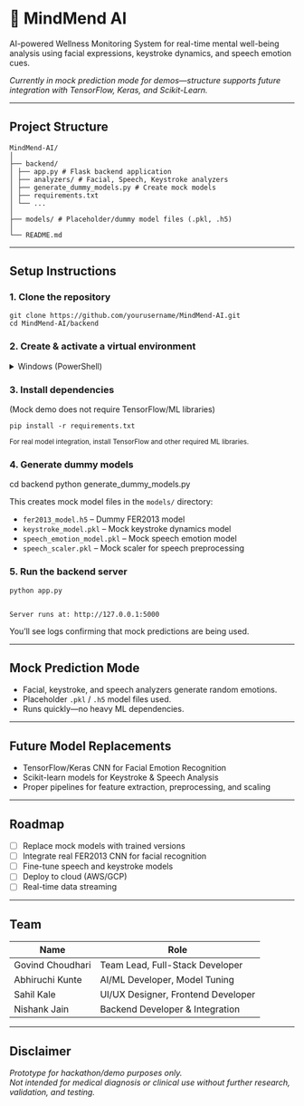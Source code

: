 # 🧠 MindMend AI

AI-powered Wellness Monitoring System for real-time mental well-being analysis using facial expressions, keystroke dynamics, and speech emotion cues.

*Currently in mock prediction mode for demos—structure supports future integration with TensorFlow, Keras, and Scikit-Learn.*

---

## Project Structure

    MindMend-AI/
    │
    ├── backend/
    │ ├── app.py # Flask backend application
    │ ├── analyzers/ # Facial, Speech, Keystroke analyzers
    │ ├── generate_dummy_models.py # Create mock models
    │ ├── requirements.txt
    │ └── ...
    │
    ├── models/ # Placeholder/dummy model files (.pkl, .h5)
    │
    └── README.md

---

## Setup Instructions

### 1. Clone the repository

    git clone https://github.com/yourusername/MindMend-AI.git
    cd MindMend-AI/backend


### 2. Create & activate a virtual environment

<details>
<summary>Windows (PowerShell)</summary>

    python -m venv venv
    .\venv\Scripts\activate

</details>


### 3. Install dependencies

(Mock demo does not require TensorFlow/ML libraries)

    pip install -r requirements.txt

<sub>For real model integration, install TensorFlow and other required ML libraries.</sub>

### 4. Generate dummy models

   cd backend
   python generate_dummy_models.py

This creates mock model files in the `models/` directory:
- `fer2013_model.h5` – Dummy FER2013 model
- `keystroke_model.pkl` – Mock keystroke dynamics model
- `speech_emotion_model.pkl` – Mock speech emotion model
- `speech_scaler.pkl` – Mock scaler for speech preprocessing

### 5. Run the backend server

    python app.py


    Server runs at: http://127.0.0.1:5000  
You’ll see logs confirming that mock predictions are being used.

---

## Mock Prediction Mode

- Facial, keystroke, and speech analyzers generate random emotions.
- Placeholder `.pkl` / `.h5` model files used.
- Runs quickly—no heavy ML dependencies.

---

## Future Model Replacements

- TensorFlow/Keras CNN for Facial Emotion Recognition
- Scikit-learn models for Keystroke & Speech Analysis
- Proper pipelines for feature extraction, preprocessing, and scaling

---

## Roadmap

- [ ] Replace mock models with trained versions
- [ ] Integrate real FER2013 CNN for facial recognition
- [ ] Fine-tune speech and keystroke models
- [ ] Deploy to cloud (AWS/GCP)
- [ ] Real-time data streaming

---

## Team

| Name              | Role                                 |
|-------------------|--------------------------------------|
| Govind Choudhari  | Team Lead, Full-Stack Developer      |
| Abhiruchi Kunte   | AI/ML Developer, Model Tuning        |
| Sahil Kale        | UI/UX Designer, Frontend Developer   |
| Nishank Jain      | Backend Developer & Integration      |

---

## Disclaimer

*Prototype for hackathon/demo purposes only.  
Not intended for medical diagnosis or clinical use without further research, validation, and testing.*
